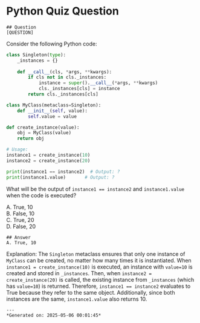 # Python Quiz Question
    
    ## Question
    [QUESTION]  
Consider the following Python code:

```python
class Singleton(type):
    _instances = {}
    
    def __call__(cls, *args, **kwargs):
        if cls not in cls._instances:
            instance = super().__call__(*args, **kwargs)
            cls._instances[cls] = instance
        return cls._instances[cls]

class MyClass(metaclass=Singleton):
    def __init__(self, value):
        self.value = value

def create_instance(value):
    obj = MyClass(value)
    return obj

# Usage:
instance1 = create_instance(10)
instance2 = create_instance(20)

print(instance1 == instance2)  # Output: ?
print(instance1.value)       # Output: ?
```

What will be the output of `instance1 == instance2` and `instance1.value` when the code is executed?

A. True, 10  
B. False, 10  
C. True, 20  
D. False, 20
    
    ## Answer
    A. True, 10  

Explanation: The `Singleton` metaclass ensures that only one instance of `MyClass` can be created, no matter how many times it is instantiated. When `instance1 = create_instance(10)` is executed, an instance with `value=10` is created and stored in `_instances`. Then, when `instance2 = create_instance(20)` is called, the existing instance from `_instances` (which has `value=10`) is returned. Therefore, `instance1 == instance2` evaluates to True because they refer to the same object. Additionally, since both instances are the same, `instance1.value` also returns 10.
    
    ---
    *Generated on: 2025-05-06 00:01:45*
    